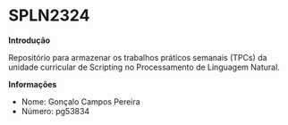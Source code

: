 # SPLN2324

**Introdução**

Repositório para armazenar os trabalhos práticos semanais (TPCs) da unidade curricular de Scripting no Processamento de Linguagem Natural.

**Informações**
* Nome: Gonçalo Campos Pereira
* Número: pg53834
